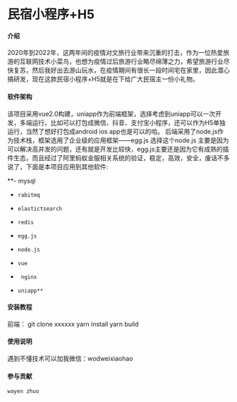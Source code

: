 # 民宿小程序+H5

#### 介绍
2020年到2022年，这两年间的疫情对文旅行业带来沉重的打击，作为一位热爱旅游的互联网技术小菜鸟，也想为疫情过后旅游行业略尽绵薄之力，希望旅游行业尽快复苏，然后我好出去游山玩水，在疫情期间有很长一段时间宅在家里，因此潜心搞研发，现在这款民宿小程序+H5就是在下给广大民宿主一份小礼物。

#### 软件架构
   该项目采用vue2.0构建，uniapp作为前端框架，选择考虑到uniapp可以一次开发，多端运行，比如可以打包成微信、抖音、支付宝小程序，还可以作为H5单独运行，当然了想好打包成android  ios app也是可以的哈。
    后端采用了node.js作为技术栈，框架选用了企业级的应用框架——egg.js  选择这个node.js 主要是因为可以解决高并发的问题，还有就是开发比较快，egg.js主要还是因为它有成熟的插件生态，而且经过了阿里蚂蚁金服相关系统的验证，稳定，高效，安全，废话不多说了，下面是本项目应用到其他软件:


 **-     mysql
-     rabitmq
-     elastictsearch
-     redis
-     egg.js
-     node.js
-     vue
-      nginx
-     uniapp** 



#### 安装教程
前端：
git clone xxxxxx
yarn install
yarn build

#### 使用说明

  遇到不懂技术可以加我微信：wodweixiaohao


#### 参与贡献

    wayen zhuo

